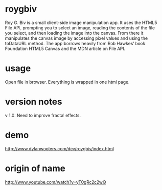 roygbiv
=======

Roy G. Biv is a small client-side image manipulation app. It uses the HTML5 File API, prompting you to select an image, reading the contents of the file you select, and then loading the image into the canvas. From there it manipulates the canvas image by accessing pixel values and using the toDataURL method. The app borrows heavily from Rob Hawkes’ book Foundation HTML5 Canvas and the MDN article on File API. 

usage
=====
Open file in browser. Everything is wrapped in one html page.

version notes
=============
v 1.0: Need to improve fractal effects.

demo
====
http://www.dylanwooters.com/dev/roygbiv/index.html

origin of name
==============
http://www.youtube.com/watch?v=yT0gRc2c2wQ
